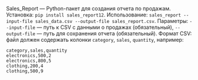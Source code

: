 Sales_Report — Python-пакет для создания отчета по продажам. Установка: `pip install sales_report12`. Использование: `sales_report --input-file sales_data.csv --output-file sales_report.csv`. Параметры: `--input-file` — путь к CSV с данными о продажах (обязательный), `--output-file` — путь для сохранения отчета (обязательный). Формат CSV: файл должен содержать колонки `category`, `sales`, `quantity`, например: 

```csv
category,sales,quantity
electronics,500,2
electronics,800,5
clothing,200,4
clothing,500,9
